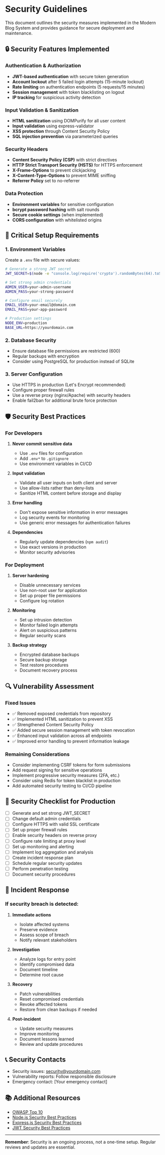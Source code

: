 # Security Guidelines

This document outlines the security measures implemented in the Modern Blog System and provides guidance for secure deployment and maintenance.

## 🔒 Security Features Implemented

### Authentication & Authorization
- **JWT-based authentication** with secure token generation
- **Account lockout** after 5 failed login attempts (15-minute lockout)
- **Rate limiting** on authentication endpoints (5 requests/15 minutes)
- **Session management** with token blacklisting on logout
- **IP tracking** for suspicious activity detection

### Input Validation & Sanitization
- **HTML sanitization** using DOMPurify for all user content
- **Input validation** using express-validator
- **XSS protection** through Content Security Policy
- **SQL injection prevention** via parameterized queries

### Security Headers
- **Content Security Policy (CSP)** with strict directives
- **HTTP Strict Transport Security (HSTS)** for HTTPS enforcement
- **X-Frame-Options** to prevent clickjacking
- **X-Content-Type-Options** to prevent MIME sniffing
- **Referrer Policy** set to no-referrer

### Data Protection
- **Environment variables** for sensitive configuration
- **bcrypt password hashing** with salt rounds
- **Secure cookie settings** (when implemented)
- **CORS configuration** with whitelisted origins

## 🚨 Critical Setup Requirements

### 1. Environment Variables
Create a `.env` file with secure values:

```bash
# Generate a strong JWT secret
JWT_SECRET=$(node -e "console.log(require('crypto').randomBytes(64).toString('hex'))")

# Set strong admin credentials
ADMIN_USER=your-admin-username
ADMIN_PASS=your-strong-password

# Configure email securely
EMAIL_USER=your-email@domain.com
EMAIL_PASS=your-app-password

# Production settings
NODE_ENV=production
BASE_URL=https://yourdomain.com
```

### 2. Database Security
- Ensure database file permissions are restricted (600)
- Regular backups with encryption
- Consider using PostgreSQL for production instead of SQLite

### 3. Server Configuration
- Use HTTPS in production (Let's Encrypt recommended)
- Configure proper firewall rules
- Use a reverse proxy (nginx/Apache) with security headers
- Enable fail2ban for additional brute force protection

## 🛡️ Security Best Practices

### For Developers

1. **Never commit sensitive data**
   - Use `.env` files for configuration
   - Add `.env*` to `.gitignore`
   - Use environment variables in CI/CD

2. **Input validation**
   - Validate all user inputs on both client and server
   - Use allow-lists rather than deny-lists
   - Sanitize HTML content before storage and display

3. **Error handling**
   - Don't expose sensitive information in error messages
   - Log security events for monitoring
   - Use generic error messages for authentication failures

4. **Dependencies**
   - Regularly update dependencies (`npm audit`)
   - Use exact versions in production
   - Monitor security advisories

### For Deployment

1. **Server hardening**
   - Disable unnecessary services
   - Use non-root user for application
   - Set up proper file permissions
   - Configure log rotation

2. **Monitoring**
   - Set up intrusion detection
   - Monitor failed login attempts
   - Alert on suspicious patterns
   - Regular security scans

3. **Backup strategy**
   - Encrypted database backups
   - Secure backup storage
   - Test restore procedures
   - Document recovery process

## 🔍 Vulnerability Assessment

### Fixed Issues
- ✅ Removed exposed credentials from repository
- ✅ Implemented HTML sanitization to prevent XSS
- ✅ Strengthened Content Security Policy
- ✅ Added secure session management with token revocation
- ✅ Enhanced input validation across all endpoints
- ✅ Improved error handling to prevent information leakage

### Remaining Considerations
- Consider implementing CSRF tokens for form submissions
- Add request signing for sensitive operations
- Implement progressive security measures (2FA, etc.)
- Consider using Redis for token blacklist in production
- Add automated security testing to CI/CD pipeline

## 📝 Security Checklist for Production

- [ ] Generate and set strong JWT_SECRET
- [ ] Change default admin credentials
- [ ] Configure HTTPS with valid SSL certificate
- [ ] Set up proper firewall rules
- [ ] Enable security headers on reverse proxy
- [ ] Configure rate limiting at proxy level
- [ ] Set up monitoring and alerting
- [ ] Implement log aggregation and analysis
- [ ] Create incident response plan
- [ ] Schedule regular security updates
- [ ] Perform penetration testing
- [ ] Document security procedures

## 🚨 Incident Response

### If security breach is detected:

1. **Immediate actions**
   - Isolate affected systems
   - Preserve evidence
   - Assess scope of breach
   - Notify relevant stakeholders

2. **Investigation**
   - Analyze logs for entry point
   - Identify compromised data
   - Document timeline
   - Determine root cause

3. **Recovery**
   - Patch vulnerabilities
   - Reset compromised credentials
   - Revoke affected tokens
   - Restore from clean backups if needed

4. **Post-incident**
   - Update security measures
   - Improve monitoring
   - Document lessons learned
   - Review and update procedures

## 📞 Security Contacts

- Security issues: security@yourdomain.com
- Vulnerability reports: Follow responsible disclosure
- Emergency contact: [Your emergency contact]

## 📚 Additional Resources

- [OWASP Top 10](https://owasp.org/www-project-top-ten/)
- [Node.js Security Best Practices](https://nodejs.org/en/docs/guides/security/)
- [Express.js Security Best Practices](https://expressjs.com/en/advanced/best-practice-security.html)
- [JWT Security Best Practices](https://auth0.com/blog/a-look-at-the-latest-draft-for-jwt-bcp/)

---

**Remember**: Security is an ongoing process, not a one-time setup. Regular reviews and updates are essential.